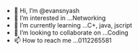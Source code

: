 - 👋 Hi, I’m @evansnyash
- 👀 I’m interested in ...Networking
- 🌱 I’m currently learning ...C+, java, jscript
- 💞️ I’m looking to collaborate on ...Coding
- 📫 How to reach me ...0112265581

<!---
evansnyash/evansnyash is a ✨ special ✨ repository because its `README.md` (this file) appears on your GitHub profile.
You can click the Preview link to take a look at your changes.
--->
